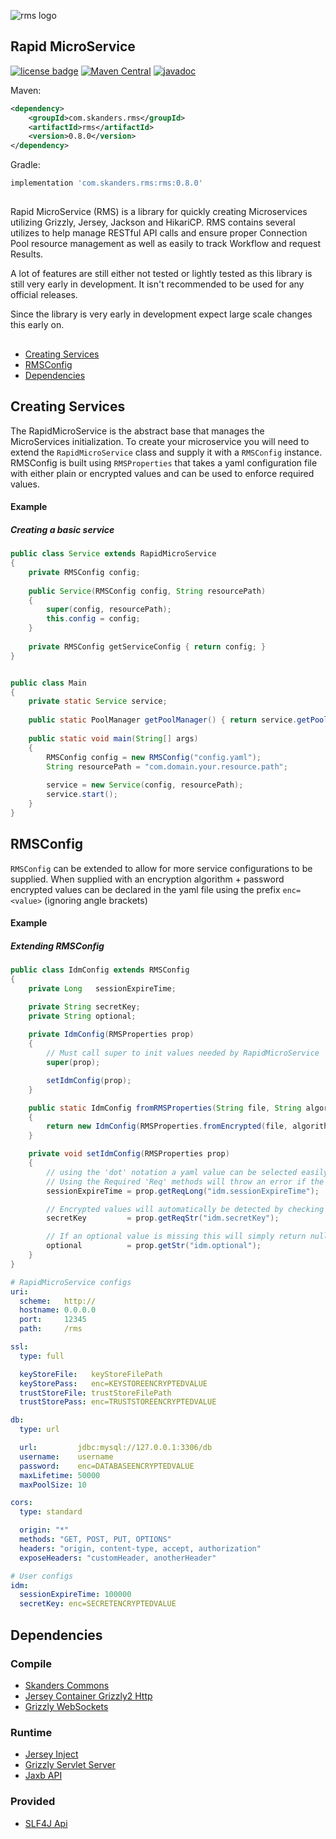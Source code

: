 ![rms logo](https://github.com/alexskanders/RapidMicroService/blob/master/assets/logo.png "Rapid MicroService")

## Rapid MicroService

[![license badge](https://img.shields.io/github/license/alexskanders/RapidMicroService?logo=apache)](https://github.com/alexskanders/RapidMicroService/blob/master/LICENSE)
[![Maven Central](https://img.shields.io/maven-central/v/com.skanders.rms/rms.svg?label=Maven%20Central)](https://search.maven.org/search?q=g:%22com.skanders.rms%22%20AND%20a:%22rms%22)
[![javadoc](https://javadoc.io/badge2/com.skanders.rms/rms/javadoc.svg)](https://javadoc.io/doc/com.skanders.rms/rms)

Maven:

~~~xml
<dependency>
    <groupId>com.skanders.rms</groupId>
    <artifactId>rms</artifactId>
    <version>0.8.0</version>
</dependency>
~~~

Gradle:
~~~javascript
implementation 'com.skanders.rms:rms:0.8.0'
~~~

## 

Rapid MicroService (RMS) is a library for quickly creating Microservices utilizing Grizzly, Jersey, Jackson and HikariCP. RMS contains several utilizes to help manage RESTful API calls and ensure proper Connection Pool resource management as well as easily to track Workflow and request Results.

A lot of features are still either not tested or lightly tested as this library is still very early in development. It isn't recommended to be used for any official releases.

Since the library is very early in development expect large scale changes this early on.

## 

- [Creating Services](#Creating-Services)
- [RMSConfig](#RMSConfig)
- [Dependencies](#Dependencies)

## Creating Services

The RapidMicroService is the abstract base that manages the MicroServices initialization. To create your microservice you will need to extend the `RapidMicroService` class and supply it with a `RMSConfig` instance. RMSConfig is built using `RMSProperties` that takes a yaml configuration file with either plain or encrypted values and can be used to enforce required values.

#### Example

##### Creating a basic service

~~~java
public class Service extends RapidMicroService
{
    private RMSConfig config;
    
    public Service(RMSConfig config, String resourcePath)
    {
        super(config, resourcePath);
        this.config = config;
    }
    
    private RMSConfig getServiceConfig { return config; }
}


public class Main
{
    private static Service service;
    
    public static PoolManager getPoolManager() { return service.getPoolManager(); }
    
    public static void main(String[] args)
    {
        RMSConfig config = new RMSConfig("config.yaml");
        String resourcePath = "com.domain.your.resource.path";
        
        service = new Service(config, resourcePath);
        service.start();
    }
}
~~~

## RMSConfig

`RMSConfig` can be extended to allow for more service configurations to be supplied. When supplied with an encryption algorithm + password encrypted values can be declared in the yaml file using the prefix `enc=<value>` (ignoring angle brackets)

#### Example

##### Extending RMSConfig

~~~java
public class IdmConfig extends RMSConfig
{
    private Long   sessionExpireTime;

    private String secretKey;
    private String optional;
    
    private IdmConfig(RMSProperties prop)
    {
        // Must call super to init values needed by RapidMicroService
        super(prop);

        setIdmConfig(prop);
    }

    public static IdmConfig fromRMSProperties(String file, String algorithm, String pass)
    {
        return new IdmConfig(RMSProperties.fromEncrypted(file, algorithm, pass));
    }

    private void setIdmConfig(RMSProperties prop)
    {
        // using the 'dot' notation a yaml value can be selected easily
        // Using the Required 'Req' methods will throw an error if the value is not found
        sessionExpireTime = prop.getReqLong("idm.sessionExpireTime");

        // Encrypted values will automatically be detected by checking the 'enc=' prefix
        secretKey         = prop.getReqStr("idm.secretKey");

        // If an optional value is missing this will simply return null
        optional          = prop.getStr("idm.optional");
    }
}
~~~

~~~yaml
# RapidMicroService configs
uri:
  scheme:   http://
  hostname: 0.0.0.0
  port:     12345
  path:     /rms

ssl:
  type: full

  keyStoreFile:   keyStoreFilePath
  keyStorePass:   enc=KEYSTOREENCRYPTEDVALUE
  trustStoreFile: trustStoreFilePath
  trustStorePass: enc=TRUSTSTOREENCRYPTEDVALUE

db:
  type: url

  url:         jdbc:mysql://127.0.0.1:3306/db
  username:    username
  password:    enc=DATABASEENCRYPTEDVALUE
  maxLifetime: 50000
  maxPoolSize: 10

cors:
  type: standard

  origin: "*"
  methods: "GET, POST, PUT, OPTIONS"
  headers: "origin, content-type, accept, authorization"
  exposeHeaders: "customHeader, anotherHeader"

# User configs
idm:
  sessionExpireTime: 100000
  secretKey: enc=SECRETENCRYPTEDVALUE
~~~


## Dependencies

### Compile
- [Skanders Commons](https://github.com/alexskanders/Skanders-Commons)
- [Jersey Container Grizzly2 Http](https://mvnrepository.com/artifact/org.glassfish.jersey.containers/jersey-container-grizzly2-http)
- [Grizzly WebSockets](https://mvnrepository.com/artifact/org.glassfish.grizzly/grizzly-websockets)
### Runtime
- [Jersey Inject](https://mvnrepository.com/artifact/org.glassfish.jersey.inject/jersey-hk2)
- [Grizzly Servlet Server](https://mvnrepository.com/artifact/org.glassfish.grizzly/grizzly-http-servlet-server)
- [Jaxb API](https://mvnrepository.com/artifact/javax.xml.bind/jaxb-api)
### Provided
- [SLF4J Api](https://mvnrepository.com/artifact/org.slf4j/slf4j-api)
